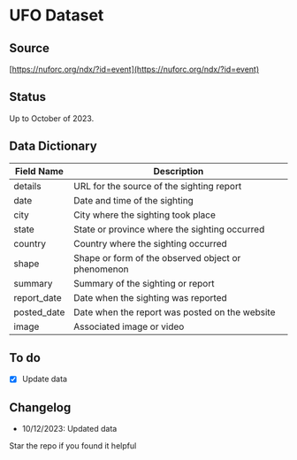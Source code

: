 # UFO Dataset

## Source
[https://nuforc.org/ndx/?id=event](https://nuforc.org/ndx/?id=event)

## Status
Up to October of 2023.

## Data Dictionary

| Field Name     | Description                                             |
| ---------------| ------------------------------------------------------- |
| details        | URL for the source of the sighting report              |
| date           | Date and time of the sighting                           |
| city           | City where the sighting took place                      |
| state          | State or province where the sighting occurred           |
| country        | Country where the sighting occurred                      |
| shape          | Shape or form of the observed object or phenomenon      |
| summary        | Summary of the sighting or report                        |
| report_date    | Date when the sighting was reported                      |
| posted_date    | Date when the report was posted on the website           |
| image          | Associated image or video                                 |


## To do

- [x] Update data

## Changelog

 - 10/12/2023: Updated data


Star the repo if you found it helpful